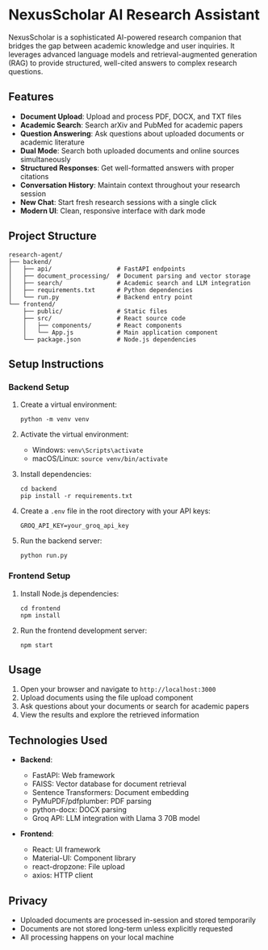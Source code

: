 # NexusScholar AI Research Assistant

NexusScholar is a sophisticated AI-powered research companion that bridges the gap between academic knowledge and user inquiries. It leverages advanced language models and retrieval-augmented generation (RAG) to provide structured, well-cited answers to complex research questions.

## Features

- **Document Upload**: Upload and process PDF, DOCX, and TXT files
- **Academic Search**: Search arXiv and PubMed for academic papers
- **Question Answering**: Ask questions about uploaded documents or academic literature
- **Dual Mode**: Search both uploaded documents and online sources simultaneously
- **Structured Responses**: Get well-formatted answers with proper citations
- **Conversation History**: Maintain context throughout your research session
- **New Chat**: Start fresh research sessions with a single click
- **Modern UI**: Clean, responsive interface with dark mode

## Project Structure

```
research-agent/
├── backend/
│   ├── api/                  # FastAPI endpoints
│   ├── document_processing/  # Document parsing and vector storage
│   ├── search/               # Academic search and LLM integration
│   ├── requirements.txt      # Python dependencies
│   └── run.py                # Backend entry point
└── frontend/
    ├── public/               # Static files
    ├── src/                  # React source code
    │   ├── components/       # React components
    │   └── App.js            # Main application component
    └── package.json          # Node.js dependencies
```

## Setup Instructions

### Backend Setup

1. Create a virtual environment:
   ```
   python -m venv venv
   ```

2. Activate the virtual environment:
   - Windows: `venv\Scripts\activate`
   - macOS/Linux: `source venv/bin/activate`

3. Install dependencies:
   ```
   cd backend
   pip install -r requirements.txt
   ```

4. Create a `.env` file in the root directory with your API keys:
   ```
   GROQ_API_KEY=your_groq_api_key
   ```

5. Run the backend server:
   ```
   python run.py
   ```

### Frontend Setup

1. Install Node.js dependencies:
   ```
   cd frontend
   npm install
   ```

2. Run the frontend development server:
   ```
   npm start
   ```

## Usage

1. Open your browser and navigate to `http://localhost:3000`
2. Upload documents using the file upload component
3. Ask questions about your documents or search for academic papers
4. View the results and explore the retrieved information

## Technologies Used

- **Backend**:
  - FastAPI: Web framework
  - FAISS: Vector database for document retrieval
  - Sentence Transformers: Document embedding
  - PyMuPDF/pdfplumber: PDF parsing
  - python-docx: DOCX parsing
  - Groq API: LLM integration with Llama 3 70B model

- **Frontend**:
  - React: UI framework
  - Material-UI: Component library
  - react-dropzone: File upload
  - axios: HTTP client

## Privacy

- Uploaded documents are processed in-session and stored temporarily
- Documents are not stored long-term unless explicitly requested
- All processing happens on your local machine